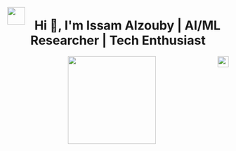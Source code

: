 <!-- Wrapper to Center All Content -->
<p align="center">
  <img align="left" width="40px" src="./assets/img/pablo-34.gif" />
  <h1 align="center">Hi 👋, I'm Issam Alzouby | AI/ML Researcher | Tech Enthusiast</h1>
  <img align="right" width="25px" src="./assets/img/pablo-28.gif" />
</p>


<p align="center">
  <a href="https://github-readme-stats.vercel.app/api?username=ialzouby">
    <img height=200 src="https://github-readme-stats.vercel.app/api?username=ialzouby" />
  </a>

 <!-- <a>
  <img height=200 align="center" src="https://github-readme-stats.vercel.app/api/top-langs?username=ialzouby&layout=compact&langs_count=8&card_width=320" />
</a> -->
</p>
